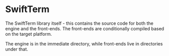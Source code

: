 # SwiftTerm

The SwiftTerm library itself - this contains the source code for both
the engine and the front-ends.  The front-ends are conditionally
compiled based on the target platform.

The engine is in the immediate directory, while front-ends live in
directories under that.
